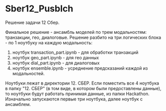 # Sber12_PusbIch
Решение задачи 12 Сбер.

Финальное решение - ансамбль моделей по трем модальностям: транзакции, гео, диалоговые.
Решение разбито на три логических блока - по 1 ноутбуку на каждую модальность:

  1) ноутбук transaction_part.ipynb - для обработки транзакций
  2) ноутбук geo_part.ipynb - для гео данных
  3) ноутбук dial_part.ipynb - для диалоговых
  4) ноутбук  ensemble.ipynb - усреднение предсказаний каждой из модальностей.


Ноутбуки лежат в директории 12. СБЕР. 
Если поместить все 4 ноутбука в папку "12. СБЕР" (в том виде, в котором были предоставлены данные), то ноутбуки будут работать принимая данные, из папки Hackathon. 
Изначально запускаются первые три ноутбука, далее ноутбук с ансамблем.
